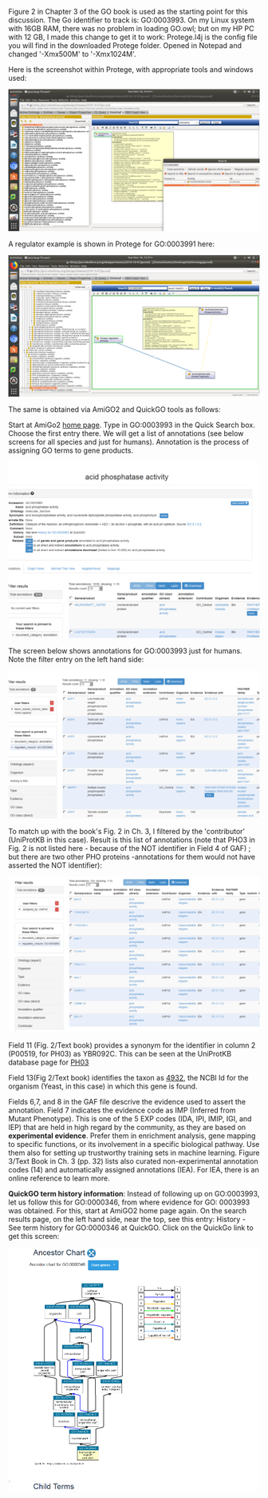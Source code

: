 Figure 2 in Chapter 3 of the GO book is used as the starting point for this discussion. The Go identifier to track is: GO:0003993. On my Linux system with 16GB RAM, there was no problem in loading GO.owl; but on my HP PC with 12 GB, I made this change to get it to work: Protege.l4j is the config file you will find in the downloaded Protege folder. Opened in Notepad and changed '-Xmx500M' to '-Xmx1024M'.  

Here is the screenshot within Protege, with appropriate tools and windows used:

![alt text](https://github.com/RShankar/Semantic-Web-for-Genomics/blob/master/Examples/GO%20Ontology/Protege%20GO:0003993Annot.png "Protege with Go.owl and Annotations for a GO term")

A regulator example is shown in Protege for GO:0003991 here:

![alt text](https://github.com/RShankar/Semantic-Web-for-Genomics/blob/master/Examples/GO%20Ontology/Regulator%20Example%20GO:0003991.png "Regulator pathways in OntoGraph in Protege")

The same is obtained via AmiGO2 and QuickGO tools as follows:

Start at AmiGo2 [home page](http://amigo.geneontology.org/amigo/dd_browse). Type in GO:0003993 in the Quick Search box. Choose the first entry there. We will get a list of annotations (see below screens for all species and just for humans). Annotation is the process of assigning GO terms to gene products.
 
![alt text](https://github.com/RShankar/Semantic-Web-for-Genomics/blob/master/Examples/GO%20Ontology/AmiGO%202%20Term%20Details%20for%20acid%20phosphatase%20activity%20(GO%200003993).png "All species annotations for GO:0003993")

The screen below shows annotations for GO:0003993 just for humans. Note the filter entry on the left hand side:

![alt text](https://github.com/RShankar/Semantic-Web-for-Genomics/blob/master/Examples/GO%20Ontology/AmiGO%202%20Term%20Details%20for%20Human%20acid%20phosphatase%20activity%20(GO%200003993).png "Homo Sapiens annotations for GO:0003993")

To match up with the book's Fig. 2 in Ch. 3, I filtered by the 'contributor' (UniProtKB in this case). Result is this list of annotations (note that PHO3 in Fig. 2 is not listed here - because of the NOT identifier in Field 4 of GAF) ; but there are two other PHO proteins -annotations for them would not have asserted the NOT identifier):

![alt text](https://github.com/RShankar/Semantic-Web-for-Genomics/blob/master/Examples/GO%20Ontology/UniProt%20Contributor%20list_Pho3%20not%20there.png "UniProtKB contibutions to annotations for GO:0003993")

Field 11 (Fig. 2/Text book) provides a synonym for the identifier in column 2 (P00519, for PH03) as YBR092C. This can be seen at the UniProtKB database page for [PH03](https://www.uniprot.org/uniprot/P24031)

Field 13(Fig 2/Text book) identifies the taxon as [4932](https://www.ncbi.nlm.nih.gov/taxonomy/4932), the NCBI Id for the organism (Yeast, in this case) in which this gene is found. 

Fields 6,7, and 8 in the GAF file descrive the evidence used to assert the annotation. Field 7 indicates the evidence code as IMP (Inferred from Mutant Phenotype). This is one of the 5 EXP codes (IDA, IPI, IMIP, IGI, and IEP) that are held in high regard by the community, as they are based on **experimental evidence**. Prefer them in enrichment analysis, gene mapping to specific functions, or its involvement in a specific biological pathway. Use them also for setting up trustworthy training sets in machine learning.  Figure 3/Text Book in Ch. 3 (pp. 32) lists also curated non-experimental annotation codes (14) and automatically assigned annotations (IEA). For IEA, there is an online reference to learn more. 

**QuickGO term history information**: Instead of following up on GO:0003993, let us follow this for GO:0000346, from where evidence for GO: 0003993 was obtained. For this, start at AmiGO2 home page again. On the search results page, on the left hand side, near the top, see this entry: History - See term history for GO:0000346 at QuickGO. Click on the QuickGo link to get this screen:

![alt text](https://github.com/RShankar/Semantic-Web-for-Genomics/blob/master/Examples/GO%20Ontology/Ancestor%20Chart%20QuickGO%20Term%20GO%200000346.png "Ancestor chart at QuickGo for GO:0000346")
